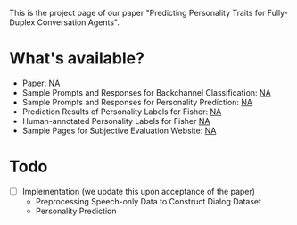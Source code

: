 This is the project page of our paper "Predicting Personality Traits for Fully-Duplex Conversation Agents". 

# What's available?
- Paper: [NA]()
- Sample Prompts and Responses for Backchannel Classification: [NA]()
- Sample Prompts and Responses for Personality Prediction: [NA]()
- Prediction Results of Personality Labels for Fisher: [NA]()
- Human-annotated Personality Labels for Fisher [NA]()
- Sample Pages for Subjective Evaluation Website: [NA]()

# Todo
- [ ] Implementation (we update this upon acceptance of the paper)
  - Preprocessing Speech-only Data to Construct Dialog Dataset
  - Personality Prediction
